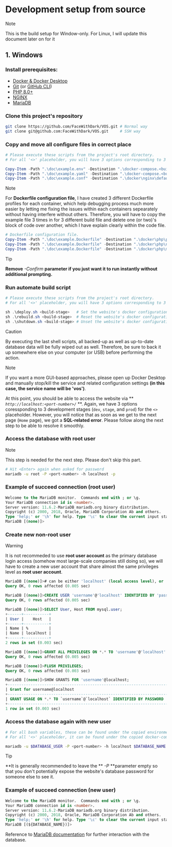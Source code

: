 # Development setup from source

> [!NOTE]
> This is the build setup for Window-only. For Linux, I will update this document later on for it

## 1. Windows

### Install prerequisites:
+ [Docker & Docker Desktop](https://docs.docker.com/desktop/setup/install/windows-install/)
+ [Git](https://git-scm.com/downloads) (or [GitHub CLI](https://github.com/cli/cli#installation))
+ [PHP 8.0+](https://www.php.net/downloads.php)
+ [NGINX](https://nginx.org/en/docs/windows.html)
+ [MariaDB](https://mariadb.org/download/)

### Clone this project's repository
```bash
git clone https://github.com/FaceWithDark/VOS.git # Normal way
git clone git@github.com:FaceWithDark/VOS.git     # SSH way
```

### Copy and move all configure files in correct place
```powershell
# Please execute these scripts from the project's root directory.
# For all '<>' placeholder, you will have 3 options corresponding to 3 development stages: 'dev', 'stage', and 'prod'

Copy-Item -Path ".\doc\example.env" -Destination ".\docker-compose.<build-stage>.env" -Confirm -Force # Environment file.
Copy-Item -Path ".\doc\example.yaml" -Destination ".\docker-compose.<build-stage>.yaml" -Confirm -Force # Docker-compose configuration file
Copy-Item -Path ".\doc\example.conf" -Destination ".\docker\nginx\default.<build-stage>.conf" -Confirm -Force # NGINX configuration file.
```

> [!NOTE]
> For **Dockerfile configuration file**, I have created 3 different Dockerfile profiles for each container, which help debugging process much more easier by letting me fixing the issues within each containers sepearately without having interfere without others. Therefore, you will have to copy the example file 3 times in for 3 different build file and delete one (or two)'s block of code over another, which I have explain clearly within the code file.

```powershell
# Dockerfile configuration file.
Copy-Item -Path ".\doc\example.Dockerfile" -Destination ".\docker\php\php.<build-stage>.Dockerfile" -Confirm -Force
Copy-Item -Path ".\doc\example.Dockerfile" -Destination ".\docker\php\nginx.<build-stage>.Dockerfile" -Confirm -Force
Copy-Item -Path ".\doc\example.Dockerfile" -Destination ".\docker\php\mariadb.<build-stage>.Dockerfile" -Confirm -Force
```

> [!TIP]
> **Remove** *-Confirm* **parameter if you just want it to run instantly without additional prompting.**

### Run automate build script
```powershell
# Please execute these scripts from the project's root directory.
# For all '<>' placeholder, you will have 3 options corresponding to 3 development stages: 'dev', 'stage', and 'prod'

sh .\deploy.sh <build-stage>   # Set the website's docker configuration settings for the first time (or fully re-build).
sh .\rebuild.sh <build-stage>  # Reset the website's docker configuration settings without fully killing it and run again.
sh .\shutdown.sh <build-stage> # Unset the website's docker configuration settings if not intended to work on it anymore
```

> [!CAUTION]
> By executing the last shell scripts, all backed-up as well as up-to-date database data will be fully wiped out as well. Therefore, be sure to back it up somewhere else on your computer (or USB) before performing the action.

> [!NOTE]
> If you want a more GUI-based approaches, please open up Docker Desktop and manually stop/kill the service and related configuration settings **(in this case, the service name will be 'vos')**.

At this point, you should be able to access the website via ** *`http://localhost:<port-number>/`* **. Again, we have 3 options coressponding to 3 development stages (`dev`, `stage`, and `prod`) for the *`<>`* placeholder. However, you will notice that as soon as we get to the next page (`Home` page), we got a **SQL-related error**. Please follow along the next step to be able to resolve it smoothly.

### Access the database with root user
> [!NOTE]
> This step is needed for the next step. Please don't skip this part.

```bash
# Hit <Enter> again when asked for password
mariadb -u root -P <port-number> -h localhost -p
```

### Example of succeed connection (root user)
```sql
Welcome to the MariaDB monitor.  Commands end with ; or \g.
Your MariaDB connection id is <number>.
Server version: 11.6.2-MariaDB mariadb.org binary distribution.
Copyright (c) 2000, 2018, Oracle, MariaDB Corporation Ab and others.
Type 'help;' or '\h' for help. Type '\c' to clear the current input statement.
MariaDB [(none)]>
```

### Create new non-root user
> [!WARNING]
> It is not recommeded to use **root user account** as the primary database login access (somehow most large-scale companies still doing so), we will have to create a new user account that share almost the same privileges level as **root user account**.

```sql
MariaDB [(none)]># can be either 'localhost' (local access level), or '%' (global access level);
Query OK, 0 rows affected (0.005 sec)

MariaDB [(none)]>CREATE USER 'username'@'localhost' IDENTIFIED BY 'password';
Query OK, 0 rows affected (0.005 sec)

MariaDB [(none)]>SELECT User, Host FROM mysql.user;
+------+-----------+
| User |    Host   |
+------+-----------+
| Name | %         |
| Name | localhost |
+------+-----------+
2 rows in set (0.003 sec)

MariaDB [(none)]>GRANT ALL PRIVILEGES ON *.* TO 'username'@'localhost' IDENTIFIED BY 'password';
Query OK, 0 rows affected (0.005 sec)

MariaDB [(none)]>FLUSH PRIVILEGES;
Query OK, 0 rows affected (0.003 sec)

MariaDB [(none)]>SHOW GRANTS FOR 'username'@localhost;
+----------------------------------------------------------------------------------------+
| Grant for username@localhost                                                           |
+----------------------------------------------------------------------------------------+
| GRANT USAGE ON *.* TO `username`@`localhost` IDENTIFIED BY PASSWORD '<hased-password>' |
+----------------------------------------------------------------------------------------+
1 row in set (0.003 sec)
```

###
### Access the database again with new user
```bash
# For all bash variables, these can be found under the copied environment file (a.k.a 'docker-compose.${ENV}.env')
# For all '<>' placeholder, it can be found under the copied docker-compose configuration file (a.k.a 'docker-compose.${ENV}.yaml')

mariadb -u $DATABASE_USER -P <port-number> -h localhost $DATABASE_NAME -p
```

> [!TIP]
> **It is generally recommended to leave the ** *-P* **parameter empty so that you don't potentially expose the website's database password for someone else to see it.

### Example of succeed connection (new user)
```sql
Welcome to the MariaDB monitor.  Commands end with ; or \g.
Your MariaDB connection id is <number>.
Server version: 11.6.2-MariaDB mariadb.org binary distribution.
Copyright (c) 2000, 2018, Oracle, MariaDB Corporation Ab and others.
Type 'help;' or '\h' for help. Type '\c' to clear the current input statement.
MariaDB [(${DATABASE_NAME})]>
```

Reference to [MariaDB documentation](https://mariadb.com/kb/en/sql-statements/) for further interaction with the database.
